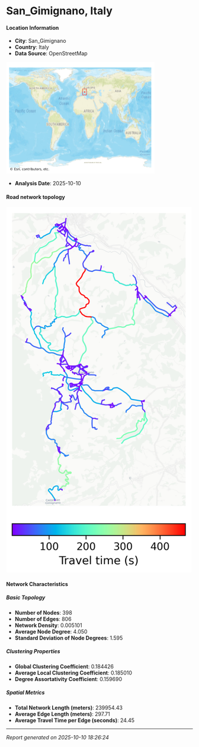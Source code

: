 # San_Gimignano, Italy

#### Location Information

- **City**: San_Gimignano
- **Country**: Italy
- **Data Source**: OpenStreetMap
<img src="San_Gimignano_location.png" alt="San_Gimignano Location Map" width="400" />

- **Analysis Date**: 2025-10-10

#### Road network topology

<img src="San_Gimignano_network_map.png" alt="San_Gimignano Road Network Map" width="500"/>

#### Network Characteristics

##### Basic Topology

- **Number of Nodes**: 398
- **Number of Edges**: 806
- **Network Density**: 0.005101
- **Average Node Degree**: 4.050
- **Standard Deviation of Node Degrees**: 1.595

##### Clustering Properties

- **Global Clustering Coefficient**: 0.184426
- **Average Local Clustering Coefficient**: 0.185010
- **Degree Assortativity Coefficient**: 0.159690

##### Spatial Metrics

- **Total Network Length (meters)**: 239954.43
- **Average Edge Length (meters)**: 297.71
- **Average Travel Time per Edge (seconds)**: 24.45

---
*Report generated on 2025-10-10 18:26:24*
